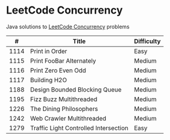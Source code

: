 # LeetCode Concurrency
Java solutions to [LeetCode Concurrency](https://leetcode.com/problemset/concurrency) problems

| # | Title | Difficulty |
| --- | --- | --- |
| 1114 | Print in Order | Easy |
| 1115 | Print FooBar Alternately | Medium |
| 1116 | Print Zero Even Odd | Medium	 |
| 1117 | Building H2O | Medium	 |
| 1188 | Design Bounded Blocking Queue | Medium	 |
| 1195 | Fizz Buzz Multithreaded | Medium	 |
| 1226 | The Dining Philosophers | Medium	 |
| 1242 | Web Crawler Multithreaded | Medium	 |
| 1279 | Traffic Light Controlled Intersection | Easy |
